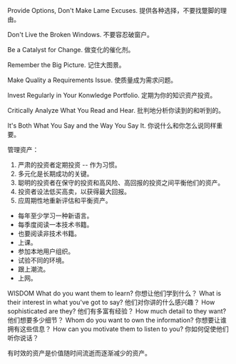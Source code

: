 Provide Options, Don't Make Lame Excuses.
提供各种选择，不要找蹩脚的理由。

Don't Live the Broken Windows.
不要容忍破窗户。

Be a Catalyst for Change.
做变化的催化剂。

Remember the Big Picture.
记住大图景。

Make Quality a Requirements Issue.
使质量成为需求问题。

Invest Regularly in Your Konwledge Portfolio.
定期为你的知识资产投资。

Critically Analyze What You Read and Hear.
批判地分析你读到的和听到的。

It's Both What You Say and the Way You Say It.
你说什么和你怎么说同样重要。



管理资产：
1. 严肃的投资者定期投资 -- 作为习惯。
2. 多元化是长期成功的关键。
3. 聪明的投资者在保守的投资和高风险、高回报的投资之间平衡他们的资产。
4. 投资者设法低买高卖，以获得最大回报。
5. 应周期性地重新评估和平衡资产。

* 每年至少学习一种新语言。
* 每季度阅读一本技术书籍。
* 也要阅读非技术书籍。
* 上课。
* 参加本地用户组织。
* 试验不同的环境。
* 跟上潮流。
* 上网。

WISDOM
What do you want them to learn?
你想让他们学到什么？
What is their interest in what you've got to say?
他们对你讲的什么感兴趣？
How sophisticated are they?
他们有多富有经验？
How much detail to they want?
他们想要多少细节？
Whom do you want to own the information?
你想要让谁拥有这些信息？
How can you motivate them to listen to you?
你如何促使他们听你说话？

有时效的资产是价值随时间流逝而逐渐减少的资产。